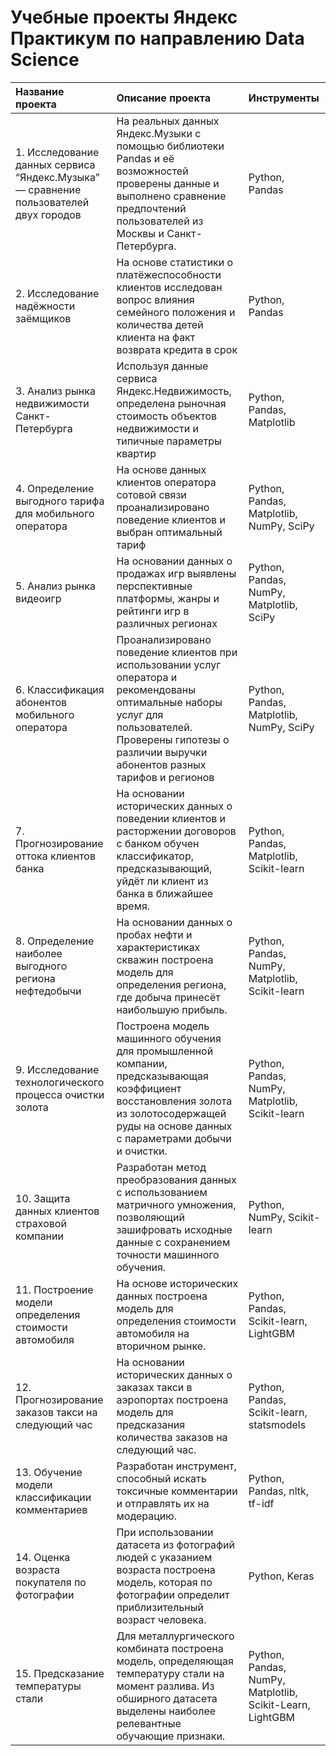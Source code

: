 # Учебные проекты Яндекс Практикум по направлению Data Science

|Название проекта|Описание проекта|Инструменты|
|:---------------|:---------------|:----------|
|1. Исследование данных сервиса “Яндекс.Музыка” — сравнение пользователей двух городов|На реальных данных Яндекс.Музыки c помощью библиотеки Pandas и её возможностей проверены данные и выполнено сравнение предпочтений пользователей из Москвы и Санкт-Петербурга.|Python, Pandas|
|2. Исследование надёжности заёмщиков|На основе статистики о платёжеспособности клиентов исследован вопрос влияния семейного положения и количества детей клиента на факт возврата кредита в срок|Python, Pandas|
|3. Анализ рынка недвижимости Санкт-Петербурга|Используя данные сервиса Яндекс.Недвижимость, определена рыночная стоимость объектов недвижимости и типичные параметры квартир|Python, Pandas, Matplotlib|
|4. Определение выгодного тарифа для мобильного оператора|На основе данных клиентов оператора сотовой связи проанализировано поведение клиентов и выбран оптимальный тариф|Python, Pandas, Matplotlib, NumPy, SciPy|
|5. Анализ рынка видеоигр|На основании данных о продажах игр выявлены перспективные платформы, жанры и рейтинги игр в различных регионах|Python, Pandas, NumPy, Matplotlib, SciPy|
|6. Классификация абонентов мобильного оператора|Проанализировано поведение клиентов при использовании услуг оператора и рекомендованы оптимальные наборы услуг для пользователей. Проверены гипотезы о различии выручки абонентов разных тарифов и регионов|Python, Pandas, Matplotlib, NumPy, SciPy|
|7. Прогнозирование оттока клиентов банка|На основании исторических данных о поведении клиентов и расторжении договоров с банком обучен классификатор, предсказывающий, уйдёт ли клиент из банка в ближайшее время.|Python, Pandas, Matplotlib, Scikit-learn|
|8. Определение наиболее выгодного региона нефтедобычи|На основании данных о пробах нефти и характеристиках скважин построена модель для определения региона, где добыча принесёт наибольшую прибыль. |Python, Pandas, NumPy, Matplotlib, Scikit-learn|
|9. Исследование технологического процесса очистки золота|Построена модель машинного обучения для промышленной компании, предсказывающая коэффициент восстановления золота из золотосодержащей руды на основе данных с параметрами добычи и очистки.|Python, Pandas, NumPy, Matplotlib, Scikit-learn|
|10. Защита данных клиентов страховой компании|Разработан метод преобразования данных с использованием матричного умножения, позволяющий зашифровать исходные данные с сохранением точности машинного обучения.|Python, NumPy, Scikit-learn|
|11. Построение модели определения стоимости автомобиля|На основе исторических данных построена модель для определения стоимости автомобиля на вторичном рынке.|Python, Pandas, Scikit-learn, LightGBM|
|12. Прогнозирование заказов такси на следующий час|На основании исторических данных о заказах такси в аэропортах построена модель для предсказания количества заказов на следующий час.|Python, Pandas, Scikit-learn, statsmodels|
|13. Обучение модели классификации комментариев|Разработан инструмент, способный искать токсичные комментарии и отправлять их на модерацию.|Python, Pandas, nltk, tf-idf|
|14. Оценка возраста покупателя по фотографии|При использовании датасета из фотографий людей с указанием возраста построена модель, которая по фотографии определит приблизительный возраст человека.|Python, Keras|
|15. Предсказание температуры стали|Для металлургического комбината построена модель, определяющая температуру стали на момент разлива. Из обширного датасета выделены наиболее релевантные обучающие признаки.|Python, Pandas, NumPy, Matplotlib, Scikit-Learn, LightGBM|
